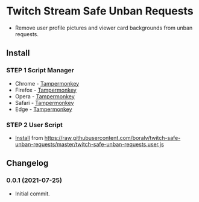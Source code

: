 # Twitch Stream Safe Unban Requests

- Remove user profile pictures and viewer card backgrounds from unban requests.

## Install

### STEP 1 Script Manager

- Chrome - [Tampermonkey](https://chrome.google.com/webstore/detail/tampermonkey/dhdgffkkebhmkfjojejmpbldmpobfkfo)
- Firefox - [Tampermonkey](https://addons.mozilla.org/ko/firefox/addon/tampermonkey/)
- Opera - [Tampermonkey](https://addons.opera.com/extensions/details/tampermonkey-beta/)
- Safari - [Tampermonkey](https://safari.tampermonkey.net/tampermonkey.safariextz)
- Edge - [Tampermonkey](https://www.microsoft.com/store/p/tampermonkey/9nblggh5162s)

### STEP 2 User Script

- [Install](https://raw.githubusercontent.com/boralv/twitch-safe-unban-requests/master/twitch-safe-unban-requests.user.js) from https://raw.githubusercontent.com/boralv/twitch-safe-unban-requests/master/twitch-safe-unban-requests.user.js

## Changelog

### 0.0.1 (2021-07-25)

- Initial commit.
